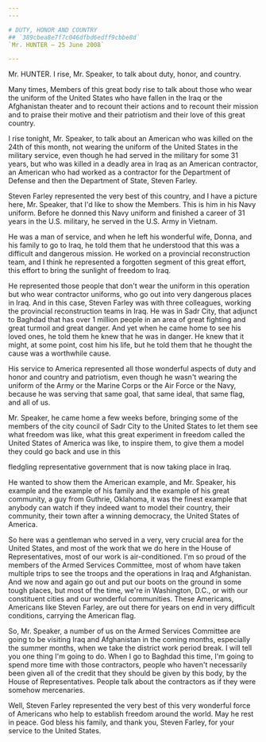 ```yaml
---
---

# DUTY, HONOR AND COUNTRY
## `389cbea8e7f7c046dfbd6edff9cbbe8d`
`Mr. HUNTER — 25 June 2008`

---
```



Mr. HUNTER. I rise, Mr. Speaker, to talk about duty, honor, and 
country.

Many times, Members of this great body rise to talk about those who 
wear the uniform of the United States who have fallen in the Iraq or 
the Afghanistan theater and to recount their actions and to recount 
their mission and to praise their motive and their patriotism and their 
love of this great country.

I rise tonight, Mr. Speaker, to talk about an American who was killed 
on the 24th of this month, not wearing the uniform of the United States 
in the military service, even though he had served in the military for 
some 31 years, but who was killed in a deadly area in Iraq as an 
American contractor, an American who had worked as a contractor for the 
Department of Defense and then the Department of State, Steven Farley.

Steven Farley represented the very best of this country, and I have a 
picture here, Mr. Speaker, that I'd like to show the Members. This is 
him in his Navy uniform. Before he donned this Navy uniform and 
finished a career of 31 years in the U.S. military, he served in the 
U.S. Army in Vietnam.

He was a man of service, and when he left his wonderful wife, Donna, 
and his family to go to Iraq, he told them that he understood that this 
was a difficult and dangerous mission. He worked on a provincial 
reconstruction team, and I think he represented a forgotten segment of 
this great effort, this effort to bring the sunlight of freedom to 
Iraq.

He represented those people that don't wear the uniform in this 
operation but who wear contractor uniforms, who go out into very 
dangerous places in Iraq. And in this case, Steven Farley was with 
three colleagues, working the provincial reconstruction teams in Iraq. 
He was in Sadr City, that adjunct to Baghdad that has over 1 million 
people in an area of great fighting and great turmoil and great danger. 
And yet when he came home to see his loved ones, he told them he knew 
that he was in danger. He knew that it might, at some point, cost him 
his life, but he told them that he thought the cause was a worthwhile 
cause.

His service to America represented all those wonderful aspects of 
duty and honor and country and patriotism, even though he wasn't 
wearing the uniform of the Army or the Marine Corps or the Air Force or 
the Navy, because he was serving that same goal, that same ideal, that 
same flag, and all of us.

Mr. Speaker, he came home a few weeks before, bringing some of the 
members of the city council of Sadr City to the United States to let 
them see what freedom was like, what this great experiment in freedom 
called the United States of America was like, to inspire them, to give 
them a model they could go back and use in this


fledgling representative government that is now taking place in Iraq.

He wanted to show them the American example, and Mr. Speaker, his 
example and the example of his family and the example of his great 
community, a guy from Guthrie, Oklahoma, it was the finest example that 
anybody can watch if they indeed want to model their country, their 
community, their town after a winning democracy, the United States of 
America.

So here was a gentleman who served in a very, very crucial area for 
the United States, and most of the work that we do here in the House of 
Representatives, most of our work is air-conditioned. I'm so proud of 
the members of the Armed Services Committee, most of whom have taken 
multiple trips to see the troops and the operations in Iraq and 
Afghanistan. And we now and again go out and put our boots on the 
ground in some tough places, but most of the time, we're in Washington, 
D.C., or with our constituent cities and our wonderful communities. 
These Americans, Americans like Steven Farley, are out there for years 
on end in very difficult conditions, carrying the American flag.

So, Mr. Speaker, a number of us on the Armed Services Committee are 
going to be visiting Iraq and Afghanistan in the coming months, 
especially the summer months, when we take the district work period 
break. I will tell you one thing I'm going to do. When I go to Baghdad 
this time, I'm going to spend more time with those contractors, people 
who haven't necessarily been given all of the credit that they should 
be given by this body, by the House of Representatives. People talk 
about the contractors as if they were somehow mercenaries.

Well, Steven Farley represented the very best of this very wonderful 
force of Americans who help to establish freedom around the world. May 
he rest in peace. God bless his family, and thank you, Steven Farley, 
for your service to the United States.

